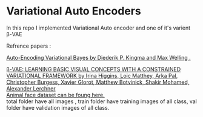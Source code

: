 # Variational Auto Encoders  
In this repo I implemented Variational Auto encoder and one of it's varient β-VAE  
  
Refrence papers :  
  
[Auto-Encoding Variational Bayes by Diederik P. Kingma and Max Welling .](https://arxiv.org/pdf/1312.6114.pdf)  
  
[β-VAE: LEARNING BASIC VISUAL CONCEPTS WITH A CONSTRAINED VARIATIONAL FRAMEWORK by Irina Higgins, Loic Matthey, Arka Pal, Christopher Burgess, Xavier Glorot,
Matthew Botvinick, Shakir Mohamed, Alexander Lerchner](https://openreview.net/pdf?id=Sy2fzU9gl)  
[Animal face dataset can be foung here. ](https://www.kaggle.com/datasets/andrewmvd/animal-faces)  
total folder have all images , train folder have training images of all class, val folder have validation images of all class.
